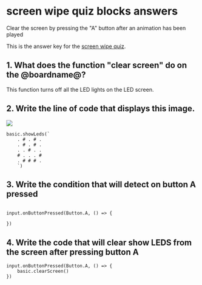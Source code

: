 # screen wipe quiz blocks answers

Clear the screen by pressing the "A" button after an animation has been played

This is the answer key for the [screen wipe quiz](/lessons/screen-wipe/quiz).

## 1. What does the function "clear screen" do on the @boardname@? 

This function turns off all the LED lights on the LED screen.

## 2. Write the line of code that displays this image.

![](/static/mb/blocks/lessons/screen-wipe-4.png)

```blocks
basic.showLeds(`
    . # . # .
    . # . # .
    . . # . .
    # . . . #
    . # # # .
    `)
```

## 3. Write the condition that will detect on button A pressed

```blocks

input.onButtonPressed(Button.A, () => {

})

```

## 4. Write the code that will clear show LEDS from the screen after pressing button A 

```blocks
input.onButtonPressed(Button.A, () => {
    basic.clearScreen()
})
```

